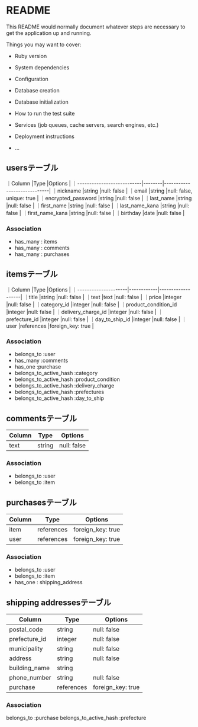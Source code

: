 # README

This README would normally document whatever steps are necessary to get the
application up and running.

Things you may want to cover:

* Ruby version

* System dependencies

* Configuration

* Database creation

* Database initialization

* How to run the test suite

* Services (job queues, cache servers, search engines, etc.)

* Deployment instructions

* ...


## usersテーブル

｜Column                     |Type    |Options                      |
｜---------------------------|--------|-----------------------------|
｜nickname                   |string  |null: false                  |
｜email                      |string  |null: false, unique: true    |
｜encrypted_password         |string  |null: false                  |
｜last_name                  |string  |null: false                  |
｜first_name                 |string  |null: false                  |
｜last_name_kana             |string  |null: false                  |
｜first_name_kana            |string  |null: false                  |
｜birthday                   |date    |null: false                  |

### Association

- has_many : items
- has_many : comments
- has_many : purchases

## itemsテーブル

｜Column               |Type        |Options            |
｜---------------------|------------|-------------------|
｜title                |string      |null: false        |
｜text                 |text        |null: false        |
｜price                |integer     |null: false        |
｜category_id          |integer     |null: false        |
｜product_condition_id |integer     |null: false        |
｜delivery_charge_id   |integer     |null: false        |
｜prefecture_id        |integer     |null: false        |
｜day_to_ship_id       |integer     |null: false        |
｜user                 |references  |foreign_key: true  |




### Association

- belongs_to :user
- has_many   :comments
- has_one    :purchase
- belongs_to_active_hash :category
- belongs_to_active_hash :product_condition
- belongs_to_active_hash :delivery_charge
- belongs_to_active_hash :prefectures
- belongs_to_active_hash :day_to_ship

## commentsテーブル

|Column           |Type    |Options        |
|-----------------|--------|---------------|
|text             |string  |null: false    |

### Association

- belongs_to :user
- belongs_to :item

## purchasesテーブル
|Column           |Type        |Options            |
|-----------------|------------|-------------------|
|item             |references  |foreign_key: true  |
|user             |references  |foreign_key: true  |

### Association

- belongs_to :user
- belongs_to :item
- has_one : shipping_address

## shipping addressesテーブル
|Column                   |Type       |Options                        |
|-------------------------|-----------|-------------------------------|
|postal_code              |string     |null: false                    |
|prefecture_id            |integer    |null: false                    |
|municipality             |string     |null: false                    |
|address                  |string     |null: false                    |
|building_name            |string     |                               |
|phone_number             |string     |null: false                    |
|purchase                 |references |foreign_key: true              |


### Association

belongs_to :purchase
belongs_to_active_hash :prefecture







